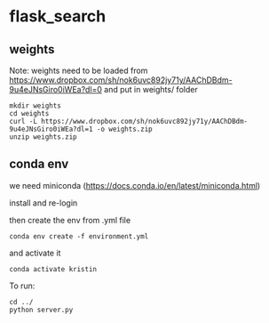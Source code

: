 # flask_search

## weights

Note: weights need to be loaded from https://www.dropbox.com/sh/nok6uvc892jy71y/AAChDBdm-9u4eJNsGiro0iWEa?dl=0 and put in weights/ folder

```
mkdir weights
cd weights
curl -L https://www.dropbox.com/sh/nok6uvc892jy71y/AAChDBdm-9u4eJNsGiro0iWEa?dl=1 -o weights.zip
unzip weights.zip
```
## conda env
we need miniconda (https://docs.conda.io/en/latest/miniconda.html)

install and re-login

then create the env from .yml file

```
conda env create -f environment.yml
```

and activate it

```
conda activate kristin
```

To run:

```
cd ../
python server.py
```
